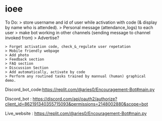 # ioee

To Do:
    > store username and id of user while activation with code (& display by name who is attended).
    > Personal message (attendance_logs) to each user
    > make bot working in other channels (sending message to channel invoked from)
    > Advertise?

    > Forget activation code, check_&_regulate user repetation    
    > Mobile friendly webpage
    > Add photo
    > Feedback section
    > FAQ section
    > Discussion Section
    > Add automatically, activate by code
    > Perform any routined tasks trained by mannual (human) graphical demo.
    
    
Discord_bot_code:https://replit.com/@aries0/Encouragement-Bot#main.py

Discord_bot : https://discord.com/api/oauth2/authorize?client_id=862191340355715093&permissions=2148002880&scope=bot

Live_website : https://replit.com/@aries0/Encouragement-Bot#main.py


